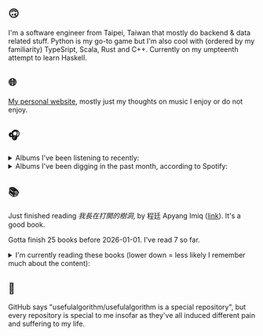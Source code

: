 ## 🙃

I'm a software engineer from Taipei, Taiwan that mostly do backend & data related stuff. Python is my go-to game but I'm also cool with (ordered by my familiarity) TypeSript, Scala, Rust and C++. Currently on my umpteenth attempt to learn Haskell.

## 🌐

[My personal website](https://usefulalgorithm.github.io/), mostly just my thoughts on music I enjoy or do not enjoy.

## 🎧

<details>
<summary>Albums I've been listening to recently:</summary>

- _Genuine Dexterity_, by Kenny Segal, K-The-I???
- _Saffron Bloom_, by Saffron Bloom
- _Frances the Mute_, by The Mars Volta
- _Traced in Air_, by Cynic
- _Cowards_, by Squid

</details>

<details>
<summary>Albums I've been digging in the past month, according to Spotify:</summary>

- _Decide Which Way The Eyes Are Looking_, by Lina Tullgren
- _Genuine Dexterity_, by Kenny Segal, K-The-I???
- _Goyard Ibn Said_, by Ghais Guevara
- _End of the Middle_, by Richard Dawson
- _Cowards_, by Squid
- _HEAL_, by Pavel Milyakov, Lucas Dupuy
- _Intrinsic Rhythm_, by Perila
- _Showbiz!_, by MIKE
- _Muuntautuja_, by Oranssi Pazuzu
- _日蝕_, by downy
- _Peasant_, by Richard Dawson

</details>

## 📚

Just finished reading _我長在打開的樹洞_, by 程廷 Apyang Imiq ([link](https://hardcover.app/books/2021-bbd4daef-893f-4523-96e8-6096d72f9c27)). It's a good book.

Gotta finish 25 books before 2026-01-01. I've read 7 so far.

<details>
<summary>I'm currently reading these books (lower down = less likely I remember much about the content):</summary>

- _The Absence of Myth: Writings on Surrealism_, by Georges Bataille, Michael   Richardson ([link](https://hardcover.app/books/the-absence-of-myth-writings-on-surrealism))
- _Genesis and Trace: Derrida Reading Husserl and Heidegger_, by Paola Marrati, Simon Sparks ([link](https://hardcover.app/books/genesis-and-trace))
- _Philosophical Chemistry: Genealogy of a Scientific Field_, by Manuel DeLanda ([link](https://hardcover.app/books/philosophical-chemistry))
- _Political Categories: Thinking Beyond Concepts_, by Michael Marder ([link](https://hardcover.app/books/political-categories))
- _Regeneration_, by Pat Barker ([link](https://hardcover.app/books/regeneration-1991))
- _K-punk_, by Mark Fisher ([link](https://hardcover.app/books/k-punk-2018))
- _A Biography of Ordinary Man: On Authorities and Minorities_, by François Laruelle, Jessie Hock, and friends ([link](https://hardcover.app/books/a-biography-of-ordinary-man))
- _A Short History of Decay_, by Emil M. Cioran, Richard Howard ([link](https://hardcover.app/books/a-short-history-of-decay))
- _Anti-Oedipus_, by Gilles Deleuze, Félix Guattari ([link](https://hardcover.app/books/anti-oedipus))
- _A Thousand Plateaus_, by Gilles Deleuze, Félix Guattari ([link](https://hardcover.app/books/a-thousand-plateaus))

</details>

## 💬

GitHub says "usefulalgorithm/usefulalgorithm is a special repository", but every repository is special to me insofar as they've all induced different pain and suffering to my life.